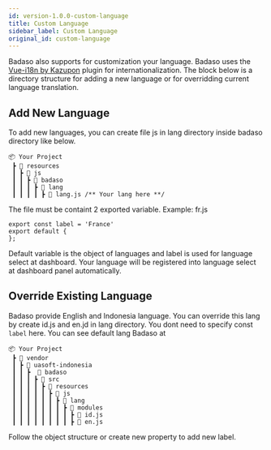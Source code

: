 ```yaml
---
id: version-1.0.0-custom-language
title: Custom Language
sidebar_label: Custom Language
original_id: custom-language
---
```


Badaso also supports for customization your language. Badaso uses the [Vue-i18n by Kazupon](https://kazupon.github.io/vue-i18n/) plugin for internationalization. The block below is a directory structure for adding a new language or for overridding current language translation.

## Add New Language

To add new languages, you can create file js in lang directory inside badaso directory like below.
```
📦 Your Project
 ┣ 📂 resources
 ┃ ┣ 📂 js
 ┃ ┃ ┣ 📂 badaso
 ┃ ┃ ┃ ┣ 📂 lang
 ┃ ┃ ┃ ┃ ┣ 📜 lang.js /** Your lang here **/
```

The file must be containt 2 exported variable. Example: fr.js
```
export const label = 'France'
export default {
};

```

Default variable is the object of languages and label is used for language select at dashboard.
Your language will be registered into language select at dashboard panel automatically.

## Override Existing Language
Badaso provide English and Indonesia language. You can override this lang by create id.js and en.jd in lang directory. You dont need to specify const `label` here. 
You can see default lang Badaso at
```
📦 Your Project
 ┣ 📂 vendor
 ┃ ┣ 📂 uasoft-indonesia
 ┃ ┃ ┣  📂 badaso
 ┃ ┃ ┃ ┣ 📂 src
 ┃ ┃ ┃ ┃ ┣ 📂 resources
 ┃ ┃ ┃ ┃ ┃ ┣ 📂 js
 ┃ ┃ ┃ ┃ ┃ ┃ ┣ 📂 lang
 ┃ ┃ ┃ ┃ ┃ ┃ ┃ ┣ 📂 modules
 ┃ ┃ ┃ ┃ ┃ ┃ ┃ ┃ ┣ 📜 id.js
 ┃ ┃ ┃ ┃ ┃ ┃ ┃ ┃ ┣ 📜 en.js
```
Follow the object structure or create new property to add new label.